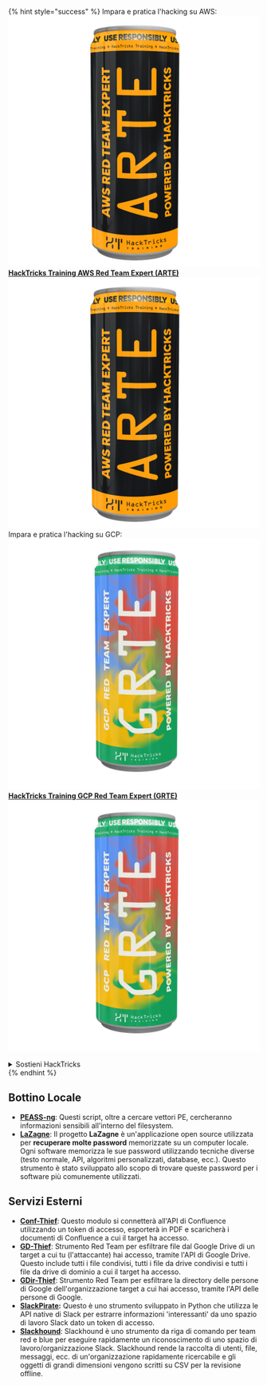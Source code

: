 {% hint style="success" %}
Impara e pratica l'hacking su AWS: <img src="/.gitbook/assets/arte.png" alt="" data-size="line">[**HackTricks Training AWS Red Team Expert (ARTE)**](https://training.hacktricks.xyz/courses/arte)<img src="/.gitbook/assets/arte.png" alt="" data-size="line">\
Impara e pratica l'hacking su GCP: <img src="/.gitbook/assets/grte.png" alt="" data-size="line">[**HackTricks Training GCP Red Team Expert (GRTE)**<img src="/.gitbook/assets/grte.png" alt="" data-size="line">](https://training.hacktricks.xyz/courses/grte)

<details>

<summary>Sostieni HackTricks</summary>

* Controlla i [**piani di abbonamento**](https://github.com/sponsors/carlospolop)!
* **Unisciti al** 💬 [**gruppo Discord**](https://discord.gg/hRep4RUj7f) o al [**gruppo telegram**](https://t.me/peass) o **seguici su** **Twitter** 🐦 [**@hacktricks\_live**](https://twitter.com/hacktricks\_live)**.**
* **Condividi trucchi di hacking inviando PR ai** [**HackTricks**](https://github.com/carlospolop/hacktricks) **e ai** [**HackTricks Cloud**](https://github.com/carlospolop/hacktricks-cloud) **repository di Github.**

</details>
{% endhint %}


## **Bottino Locale**

* [**PEASS-ng**](https://github.com/carlospolop/PEASS-ng): Questi script, oltre a cercare vettori PE, cercheranno informazioni sensibili all'interno del filesystem.
* [**LaZagne**](https://github.com/AlessandroZ/LaZagne): Il progetto **LaZagne** è un'applicazione open source utilizzata per **recuperare molte password** memorizzate su un computer locale. Ogni software memorizza le sue password utilizzando tecniche diverse (testo normale, API, algoritmi personalizzati, database, ecc.). Questo strumento è stato sviluppato allo scopo di trovare queste password per i software più comunemente utilizzati.

## **Servizi Esterni**

* [**Conf-Thief**](https://github.com/antman1p/Conf-Thief): Questo modulo si connetterà all'API di Confluence utilizzando un token di accesso, esporterà in PDF e scaricherà i documenti di Confluence a cui il target ha accesso.
* [**GD-Thief**](https://github.com/antman1p/GD-Thief): Strumento Red Team per esfiltrare file dal Google Drive di un target a cui tu (l'attaccante) hai accesso, tramite l'API di Google Drive. Questo include tutti i file condivisi, tutti i file da drive condivisi e tutti i file da drive di dominio a cui il target ha accesso.
* [**GDir-Thief**](https://github.com/antman1p/GDir-Thief): Strumento Red Team per esfiltrare la directory delle persone di Google dell'organizzazione target a cui hai accesso, tramite l'API delle persone di Google.
* [**SlackPirate**](https://github.com/emtunc/SlackPirate)**:** Questo è uno strumento sviluppato in Python che utilizza le API native di Slack per estrarre informazioni 'interessanti' da uno spazio di lavoro Slack dato un token di accesso.
*   [**Slackhound**](https://github.com/BojackThePillager/Slackhound): Slackhound è uno strumento da riga di comando per team red e blue per eseguire rapidamente un riconoscimento di uno spazio di lavoro/organizzazione Slack. Slackhound rende la raccolta di utenti, file, messaggi, ecc. di un'organizzazione rapidamente ricercabile e gli oggetti di grandi dimensioni vengono scritti su CSV per la revisione offline.
